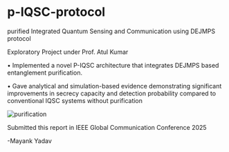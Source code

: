 # p-IQSC-protocol
purified Integrated Quantum Sensing and Communication using DEJMPS protocol

Exploratory Project under Prof. Atul Kumar

• Implemented a novel P-IQSC architecture that integrates DEJMPS based entanglement purification.

• Gave analytical and simulation-based evidence demonstrating significant improvements in secrecy capacity and detection probability compared to conventional IQSC systems without purification


![purification](https://github.com/user-attachments/assets/bfa36d27-0fb1-472c-8c01-2d9c9588c4b0)

Submitted this report in IEEE Global Communication Conference 2025

-Mayank Yadav
